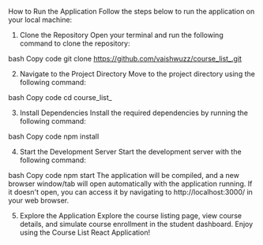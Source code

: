 How to Run the Application
Follow the steps below to run the application on your local machine:

1. Clone the Repository
Open your terminal and run the following command to clone the repository:

bash
Copy code
git clone https://github.com/vaishwuzz/course_list_.git

2. Navigate to the Project Directory
Move to the project directory using the following command:

bash
Copy code
cd course_list_

3. Install Dependencies
Install the required dependencies by running the following command:

bash
Copy code
npm install

4. Start the Development Server
Start the development server with the following command:

bash
Copy code
npm start
The application will be compiled, and a new browser window/tab will open automatically with the application running. If it doesn't open, you can access it by navigating to http://localhost:3000/ in your web browser.

5. Explore the Application
Explore the course listing page, view course details, and simulate course enrollment in the student dashboard. Enjoy using the Course List React Application!
